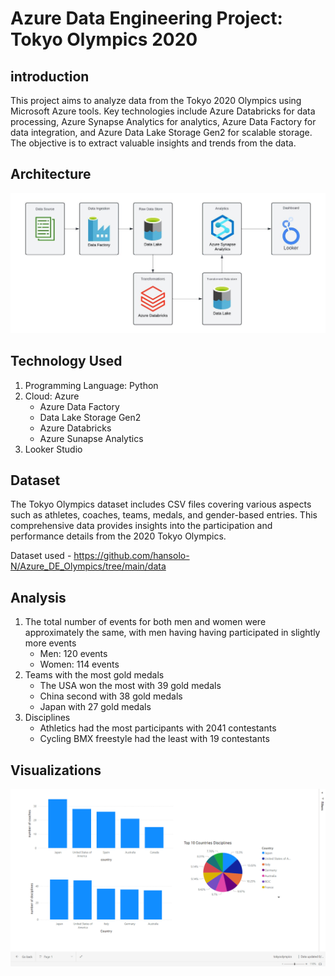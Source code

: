 # Azure Data Engineering Project: Tokyo Olympics 2020

## introduction
This project aims to analyze data from the Tokyo 2020 Olympics using Microsoft Azure tools. Key technologies include Azure Databricks for data processing, Azure Synapse Analytics for analytics, Azure Data Factory for data integration, and Azure Data Lake Storage Gen2 for scalable storage. The objective is to extract valuable insights and trends from the data.

## Architecture
![Project Architecture Flow diagram of Azure.](Architecture.jpeg)

## Technology Used
1. Programming Language: Python
2. Cloud: Azure
   - Azure Data Factory
   - Data Lake Storage Gen2
   - Azure Databricks
   - Azure Sunapse Analytics
3. Looker Studio

## Dataset
The Tokyo Olympics dataset includes CSV files covering various aspects such as athletes, coaches, teams, medals, and gender-based entries. This comprehensive data provides insights into the participation and performance details from the 2020 Tokyo Olympics.

Dataset used - https://github.com/hansolo-N/Azure_DE_Olympics/tree/main/data


## Analysis
1. The total number of events for both men and women were approximately the same, with men having having participated in slightly more events
   - Men: 120 events
   - Women: 114 events
2. Teams with the most gold medals
   - The USA won the most with 39 gold medals
   - China second with 38 gold medals
   - Japan with 27 gold medals
3. Disciplines
   - Athletics had the most participants with 2041 contestants
   - Cycling BMX freestyle had the least with 19 contestants

## Visualizations
![Visual graphs of data.](basic_analysis.png)
